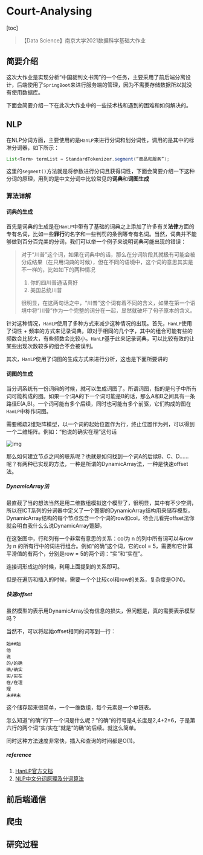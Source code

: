 # Court-Analysing

[toc]

> 【Data Science】南京大学2021数据科学基础大作业

## 简要介绍

这次大作业是实现分析“中国裁判文书网”的一个任务，主要采用了前后端分离设计，后端使用了`SpringBoot`来进行服务端的管理，因为不需要存储数据所以就没有使用数据库。

下面会简要介绍一下在此次大作业中的一些技术栈和遇到的困难和如何解决的。



## NLP

在NLP分词方面，主要使用的是`HanLP`来进行分词和划分词性，调用的是其中的标准分词器，如下所示：

```java
List<Term> termList = StandardTokenizer.segment(“商品和服务”);
```

这里的`segment()`方法就是将参数进行分词且获得词性，下面会简要介绍一下这种分词的原理，用到的是中文分词中比较常见的**词典**和**词图生成**



### 算法详解

#### 词典的生成

首先是词典的生成是在`HanLP`中带有了基础的词典之上添加了许多有关**法律**方面的专有名词，比如一些**罪行**的名字和一些判罚的条例等专有名词。当然，词典并不能够做到百分百完美的分词，我们可以举一个例子来说明词典可能出现的错误：

> 对于“川普”这个词，如果在词典中的话，那么在分词阶段其就极有可能会被分成结果（在只用词典的时候），但在不同的语境中，这个词的意思其实是不一样的，比如如下的两种情况
>
> 1. 你的四川普通话真好
> 2. 美国总统川普
>
> 很明显，在这两句话之中，“川普”这个词有着不同的含义，如果在第一个语境中将“川普”作为一个完整的词分在一起，显然就破坏了句子原本的含义。

针对这种情况，`HanLP`使用了多种方式来减少这种情况的出现。首先，`HanLP`使用了词性 + 频率的方式来记录词典，即对于相同的几个字，其中的组合可能有些的频数会比较大，有些频数会比较小。`HanLP`基于此来记录词典，可以比较有效的让某些出现次数较多的组合不会被误判。

其次，`HanLP`使用了词图的生成方式来进行分析，这也是下面所要讲的

#### 词图的生成

当分词系统有一份词典的时候，就可以生成词图了。所谓词图，指的是句子中所有词可能构成的图。如果一个词A的下一个词可能是B的话，那么A和B之间具有一条路径E(A,B)。一个词可能有多个后续，同时也可能有多个前驱，它们构成的图在`HanLP`中称作词图。

需要稀疏2维矩阵模型，以一个词的起始位置作为行，终止位置作为列，可以得到一个二维矩阵。例如：“他说的确实在理”这句话

![img](http://ww3.sinaimg.cn/large/6cbb8645gw1eghe5t76jrg20cs06dmwz.gif)

那么如何建立节点之间的联系呢？也就是如何找到一个词A的后续B、C、D……呢？有两种已实现的方法，一种是所谓的DynamicArray法，一种是快速offset法。

##### DynamicArray法

最直截了当的想法当然是用二维数组模拟这个模型了，很明显，其中有不少空洞，所以在ICT系列的分词器中定义了一个蹩脚的DynamicArray结构用来储存模型，DynamicArray结构的每个节点包含一个个词的row和col，待会儿看完offset法你就会明白我什么么说DynamicArray蹩脚。

在这张图中，行和列有一个非常有意思的关系：col为 n 的列中所有词可以与row为 n 的所有行中的词进行组合。例如“的确”这个词，它的col = 5，需要和它计算平滑值的有两个，分别是row = 5的两个词：“实”和“实在”。

连接词形成边的时候，利用上面提到的关系即可。

但是在遍历和插入的时候，需要一个个比较col和row的关系，复杂度是O(N)。

##### 快速offset

虽然模型的表示用DynamicArray没有信息的损失，但问题是，真的需要表示模型吗？

当然不，可以将起始offset相同的词写到一行：

```
始##始
他
说
的/的确
确/确实
实/实在
在/在理
理
末##末
```

这个储存起来很简单，一个一维数组，每个元素是一个单链表。

怎么知道“的确”的下一个词是什么呢？“的确”的行号是4,长度是2,4+2=6，于是第六行的两个词“实/实在”就是“的确”的后续。就这么简单。

同时这种方法速度非常快，插入和查询的时间都是O(1)。



##### reference

1. [HanLP官方文档](http://www.hankcs.com/nlp/segment/the-word-graph-is-generated.html)
2. [NLP中文分词原理及分词算法](https://www.cnblogs.com/DianaCody/p/5425624.html)



## 前后端通信





## 爬虫





## 研究过程



